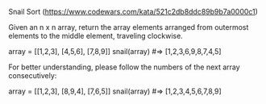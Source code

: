 Snail Sort (https://www.codewars.com/kata/521c2db8ddc89b9b7a0000c1)

Given an n x n array, return the array elements arranged from outermost elements to the middle element, traveling clockwise.

array = [[1,2,3],
         [4,5,6],
         [7,8,9]]
snail(array) #=> [1,2,3,6,9,8,7,4,5]

For better understanding, please follow the numbers of the next array consecutively:

array = [[1,2,3],
         [8,9,4],
         [7,6,5]]
snail(array) #=> [1,2,3,4,5,6,7,8,9]
